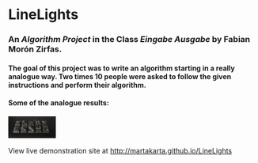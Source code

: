 # LineLights
###  An *Algorithm Project* in the Class *Eingabe Ausgabe* by Fabian Morón Zirfas. 
#### The goal of this project was to write an algorithm starting in a really analogue way. Two times 10 people were asked to follow the given instructions and perform their algorithm.

#### Some of the analogue results:

<img src="https://raw.githubusercontent.com/martakarta/LineLights/master/IMG_4503.JPG" width="19%"  />


View live demonstration site at http://martakarta.github.io/LineLights
